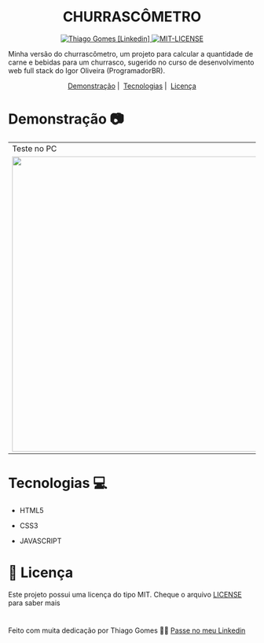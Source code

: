 <h1 align="center">
   CHURRASCÔMETRO
</h1>

<p align="center">
    <a href="https://www.linkedin.com/in/thiago-gomes-165ab722b/" >
   <img alt="Thiago Gomes [Linkedin]" src="https://img.shields.io/badge/-ThiagoGomes-db6c03?style=flat&logo=Linkedin&logoColor=white"/>
   </a>
   <a href="https://github.com/thgomes1/churrascometro/blob/main/LICENSE" >
   <img alt="MIT-LICENSE" src="https://img.shields.io/github/license/thgomes1/churrascometro?color=rgb%28219%2C%20108%2C%203%29"/>
   </a>
</p>

<p>
Minha versão do churrascômetro, um projeto para calcular a quantidade de carne e bebidas para um churrasco, sugerido no curso de desenvolvimento web full stack do Igor Oliveira (ProgramadorBR).
</p>

<p align="center">
  <a href="#camera-demonstração">Demonstração</a>&nbsp;|&nbsp;
  <a href="#computer-tecnologias">Tecnologias</a>&nbsp;|&nbsp;
  <a href="#open_book-licença">Licença</a>
</p>

# Demonstração 📷

<table>
 <tr>
   <td>Teste no PC</td>
   <td>Teste no MOBILE</td>
 </tr>
 <tr>
   <td><img src="https://user-images.githubusercontent.com/98625860/156857472-cd814f3d-974d-43e9-89cb-a77c7f48c5a5.gif" width="600px"></td>
   <td><img src="https://user-images.githubusercontent.com/98625860/156857468-52fc034a-e987-445d-8dd6-63807ddb426c.gif" width="400px"></td>
 </tr>
</table>

# Tecnologias 💻

-   <p>HTML5</p>
-   <p>CSS3</p>
-   <p>JAVASCRIPT</p>

# :open_book: Licença 

Este projeto possui uma licença do tipo MIT. Cheque o arquivo [LICENSE](https://github.com/thgomes1/churrascometro/blob/main/LICENSE) para saber mais

#

Feito com muita dedicação por Thiago Gomes 🧑‍💻 [Passe no meu Linkedin](https://www.linkedin.com/in/thiago-gomes-165ab722b/)
